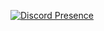 [![Discord Presence](https://lanyard.cnrad.dev/api/:1111744118847193198)](https://discord.com/users/:1111744118847193198)
